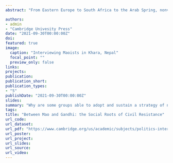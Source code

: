 ```yaml
---
abstract: "From Eastern Europe to South Africa to the Arab Spring, nonviolent action has proven capable of overthrowing autocratic regimes and bringing about revolutionary political change. But how do dissidents come to embrace a nonviolent strategy in the first place? And why do others rule it out in favor of taking up arms? Despite a new wave of attention to the effectiveness and global impact of nonviolent movements, our understanding of their origins and trajectories remains limited. Drawing on cases from Nepal, Syria, India and South Africa, as well as global cross-national data, this book details the processes through which challenger organizations come to embrace or reject civil resistance as a means of capturing state power. It develops a relational theory, showing how the social ties that underpin challenger organizations shape their ability and willingness to attempt regime change using nonviolent means alone."

authors:
- admin
- "Cambridge Univesity Press"
date: "2021-09-30T00:00:00Z"
doi:
featured: true
image:
  caption: "Interviewing Maoists in Khara, Nepal"
  focal_point: ""
  preview_only: false
links:
projects:
publication: 
publication_short: 
publication_types:
- "5"
publishDate: "2021-09-30T00:00:00Z"
slides: 
summary: "Why are some groups able to adopt and sustain a strategy of nonviolent civil resistance while others are either unwilling or unable to do so? Drawing on cases from Nepal and Syria, as well as global cross-national data, the book details the processes through which challenger organizations collect information, deliberate, and decide on whether a strategy of exclusively nonviolent resistance may be viable. I develop a relational theory, showing how the social ties that underpin challenger organizations shape their ability and willingness to attempt regime change using nonviolent means alone."
tags:
title: "Between Mao and Gandhi: the Social Roots of Civil Resistance"
url_code: 
url_dataset:
url_pdf: "https://www.cambridge.org/us/academic/subjects/politics-international-relations/comparative-politics/between-mao-and-gandhi-social-roots-civil-resistance?format=HB"
url_poster: 
url_project:
url_slides: 
url_source: 
url_video: 
---
```


